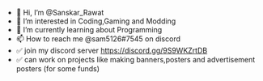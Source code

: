 - 👋 Hi, I’m @Sanskar_Rawat
- 👀 I’m interested in Coding,Gaming and Modding
- 🌱 I’m currently learning about Programming
- 📫 How to reach me @sam5126#7545 on discord
- ✅ join my discord server https://discord.gg/9S9WKZrtDB
- ✅ can work on projects like making banners,posters and advertisement posters (for some funds)
